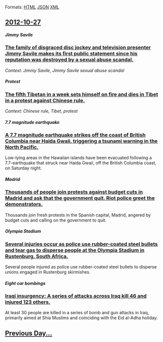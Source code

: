 
Formats: [HTML](2012/10/27/index.html)  [JSON](2012/10/27/index.json)  [XML](2012/10/27/index.xml)  

## [2012-10-27](/news/2012/10/27/index.md)

##### Jimmy Savile
### [The family of disgraced disc jockey and television presenter Jimmy Savile makes its first public statement since his reputation was destroyed by a sexual abuse scandal. ](/news/2012/10/27/the-family-of-disgraced-disc-jockey-and-television-presenter-jimmy-savile-makes-its-first-public-statement-since-his-reputation-was-destroye.md)
_Context: Jimmy Savile, Jimmy Savile sexual abuse scandal_

##### Protest
### [The fifth Tibetan in a week sets himself on fire and dies in Tibet in a protest against Chinese rule. ](/news/2012/10/27/the-fifth-tibetan-in-a-week-sets-himself-on-fire-and-dies-in-tibet-in-a-protest-against-chinese-rule.md)
_Context: Chinese rule, Tibet, protest_

##### 7.7 magnitude earthquake
### [A 7.7 magnitude earthquake strikes off the coast of British Columbia near Haida Gwaii, triggering a tsunami warning in the North Pacific. ](/news/2012/10/27/a-7-7-magnitude-earthquake-strikes-off-the-coast-of-british-columbia-near-haida-gwaii-triggering-a-tsunami-warning-in-the-north-pacific.md)
Low-lying areas in the Hawaiian islands have been evacuated following a 7.7-earthquake that struck near Haida Gwaii, off the British Columbia coast, on Saturday night.

##### Madrid
### [Thousands of people join protests against budget cuts in Madrid and ask that the government quit. Riot police greet the demonstrators. ](/news/2012/10/27/thousands-of-people-join-protests-against-budget-cuts-in-madrid-and-ask-that-the-government-quit-riot-police-greet-the-demonstrators.md)
Thousands join fresh protests in the Spanish capital, Madrid, angered by budget cuts and calling on the government to quit.

##### Olympia Stadium
### [Several injuries occur as police use rubber-coated steel bullets and tear gas to disperse people at the Olympia Stadium in Rustenburg, South Africa. ](/news/2012/10/27/several-injuries-occur-as-police-use-rubber-coated-steel-bullets-and-tear-gas-to-disperse-people-at-the-olympia-stadium-in-rustenburg-south.md)
Several people injured as police use rubber-coated steel bullets to disperse unions engaged in Rustenburg skirmishes.

##### Eight car bombings
### [Iraqi insurgency: A series of attacks across Iraq kill 46 and injured 123 others. ](/news/2012/10/27/iraqi-insurgency-a-series-of-attacks-across-iraq-kill-46-and-injured-123-others.md)
At least 30 people are killed in a series of bomb and gun attacks in Iraq, primarily aimed at Shia Muslims and coinciding with the Eid al-Adha holiday.

## [Previous Day...](/news/2012/10/26/index.md)

